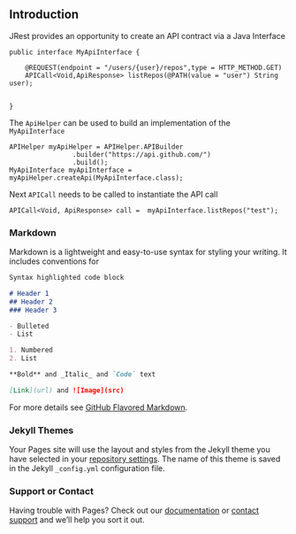 ## Introduction

JRest provides an opportunity to create an API contract via a Java Interface
```
public interface MyApiInterface {

    @REQUEST(endpoint = "/users/{user}/repos",type = HTTP_METHOD.GET)
    APICall<Void,ApiResponse> listRepos(@PATH(value = "user") String user);
   

}
```
The `ApiHelper` can be used to build an implementation of the `MyApiInterface`
```
APIHelper myApiHelper = APIHelper.APIBuilder
				.builder("https://api.github.com/")
				.build();
MyApiInterface myApiInterface = myApiHelper.createApi(MyApiInterface.class);
```

Next `APICall` needs to be called to instantiate the API call

```
APICall<Void, ApiResponse> call =  myApiInterface.listRepos("test");
```

### Markdown

Markdown is a lightweight and easy-to-use syntax for styling your writing. It includes conventions for

```markdown
Syntax highlighted code block

# Header 1
## Header 2
### Header 3

- Bulleted
- List

1. Numbered
2. List

**Bold** and _Italic_ and `Code` text

[Link](url) and ![Image](src)
```

For more details see [GitHub Flavored Markdown](https://guides.github.com/features/mastering-markdown/).

### Jekyll Themes

Your Pages site will use the layout and styles from the Jekyll theme you have selected in your [repository settings](https://github.com/animo93/JRest/settings). The name of this theme is saved in the Jekyll `_config.yml` configuration file.

### Support or Contact

Having trouble with Pages? Check out our [documentation](https://docs.github.com/categories/github-pages-basics/) or [contact support](https://github.com/contact) and we’ll help you sort it out.
